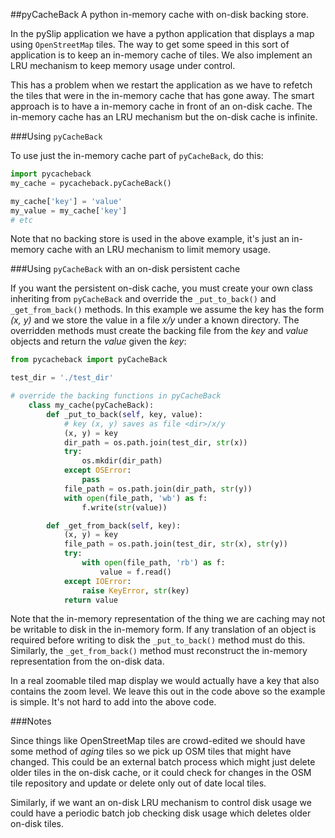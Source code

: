 ##pyCacheBack
A python in-memory cache with on-disk backing store.

In the pySlip application we have a python application that displays a map
using `OpenStreetMap` tiles.  The way to get some speed in this sort of
application is to keep an in-memory cache of tiles.  We also implement an
LRU mechanism to keep memory usage under control.

This has a problem when we restart the application as we have to refetch
the tiles that were in the in-memory cache that has gone away.  The smart
approach is to have a in-memory cache in front of an on-disk cache.  The
in-memory cache has an LRU mechanism but the on-disk cache is infinite.

###Using `pyCacheBack`

To use just the in-memory cache part of `pyCacheBack`, do this:
``` python
import pycacheback
my_cache = pycacheback.pyCacheBack()

my_cache['key'] = 'value'
my_value = my_cache['key']
# etc
```

Note that no backing store is used in the above example, it's just an in-memory
cache with an LRU mechanism to limit memory usage.

###Using `pyCacheBack` with an on-disk persistent cache

If you want the persistent on-disk cache, you must create your own class
inheriting from `pyCacheBack` and override the `_put_to_back()` and
`_get_from_back()` methods.  In this example we assume the key has the form
_(x, y)_ and we store the value in a file _x/y_ under a known directory.
The overridden methods must create the backing file from the _key_ and _value_
objects and return the _value_ given the _key_:

``` python
from pycacheback import pyCacheBack

test_dir = './test_dir'

# override the backing functions in pyCacheBack
    class my_cache(pyCacheBack):
        def _put_to_back(self, key, value):
            # key (x, y) saves as file <dir>/x/y
            (x, y) = key
            dir_path = os.path.join(test_dir, str(x))
            try:
                os.mkdir(dir_path)
            except OSError:
                pass
            file_path = os.path.join(dir_path, str(y))
            with open(file_path, 'wb') as f:
                f.write(str(value))

        def _get_from_back(self, key):
            (x, y) = key
            file_path = os.path.join(test_dir, str(x), str(y))
            try:
                with open(file_path, 'rb') as f:
                    value = f.read()
            except IOError:
                raise KeyError, str(key)
            return value
```

Note that the in-memory representation of the thing we are caching may not be
writable to disk in the in-memory form.  If any translation of an object is
required before writing to disk the `_put_to_back()` method must do this.
Similarly, the `_get_from_back()` method must reconstruct the in-memory
representation from the on-disk data.

In a real zoomable tiled map display we would actually have a key that also
contains the zoom level.  We leave this out in the code above so the example
is simple.  It's not hard to add into the above code.

###Notes

Since things like OpenStreetMap tiles are crowd-edited we should have some
method of *aging* tiles so we pick up OSM tiles that might have changed.
This could be an external batch process which might just delete older tiles
in the on-disk cache, or it could check for changes in the OSM tile repository
and update or delete only out of date local tiles.

Similarly, if we want an on-disk LRU mechanism to control disk usage we
could have a periodic batch job checking disk usage which deletes older on-disk
tiles.
